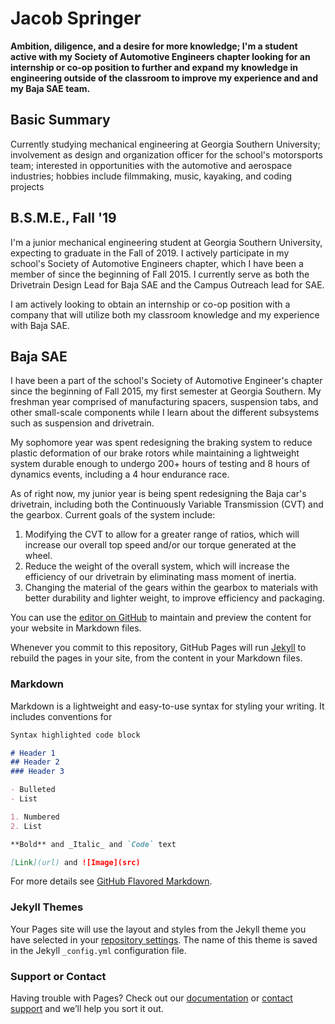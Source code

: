 # Jacob Springer

**Ambition, diligence, and a desire for more knowledge; I'm a student active with my Society of Automotive Engineers chapter looking for an internship or co-op position to further and expand my knowledge in engineering outside of the classroom to improve my experience and and my Baja SAE team.** 

## Basic Summary

Currently studying mechanical engineering at Georgia Southern University; involvement as design and organization officer for the school's motorsports team; interested in opportunities with the automotive and aerospace industries; hobbies include filmmaking, music, kayaking, and coding projects

## B.S.M.E., Fall '19

I'm a junior mechanical engineering student at Georgia Southern University, expecting to graduate in the Fall of 2019.  I actively participate in my school's Society of Automotive Engineers chapter, which I have been a member of since the beginning of Fall 2015. I currently serve as both the Drivetrain Design Lead for Baja SAE and the Campus Outreach lead for SAE.

I am actively looking to obtain an internship or co-op position with a company that will utilize both my classroom knowledge and my experience with Baja SAE.

## Baja SAE

I have been a part of the school's Society of Automotive Engineer's chapter since the beginning of Fall 2015, my first semester at Georgia Southern.  My freshman year comprised of manufacturing spacers, suspension tabs, and other small-scale components while I learn about the different subsystems such as suspension and drivetrain.

My sophomore year was spent redesigning the braking system to reduce plastic deformation of our brake rotors while maintaining a lightweight system durable enough to undergo 200+ hours of testing and 8 hours of dynamics events, including a 4 hour endurance race.

As of right now, my junior year is being spent redesigning the Baja car's drivetrain, including both the Continuously Variable Transmission (CVT) and the gearbox.  Current goals of the system include:

1. Modifying the CVT to allow for a greater range of ratios, which will increase our overall top speed and/or our torque generated at the wheel.
2. Reduce the weight of the overall system, which will increase the efficiency of our drivetrain by eliminating mass moment of inertia.
3. Changing the material of the gears within the gearbox to materials with better durability and lighter weight, to improve efficiency and packaging.



You can use the [editor on GitHub](https://github.com/js15612/js15612.github.io/edit/master/README.md) to maintain and preview the content for your website in Markdown files.

Whenever you commit to this repository, GitHub Pages will run [Jekyll](https://jekyllrb.com/) to rebuild the pages in your site, from the content in your Markdown files.

### Markdown

Markdown is a lightweight and easy-to-use syntax for styling your writing. It includes conventions for

```markdown
Syntax highlighted code block

# Header 1
## Header 2
### Header 3

- Bulleted
- List

1. Numbered
2. List

**Bold** and _Italic_ and `Code` text

[Link](url) and ![Image](src)
```

For more details see [GitHub Flavored Markdown](https://guides.github.com/features/mastering-markdown/).

### Jekyll Themes

Your Pages site will use the layout and styles from the Jekyll theme you have selected in your [repository settings](https://github.com/js15612/js15612.github.io/settings). The name of this theme is saved in the Jekyll `_config.yml` configuration file.

### Support or Contact

Having trouble with Pages? Check out our [documentation](https://help.github.com/categories/github-pages-basics/) or [contact support](https://github.com/contact) and we’ll help you sort it out.
